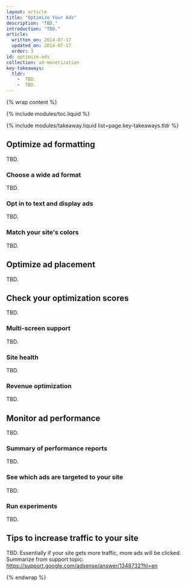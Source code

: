 ```yaml
---
layout: article
title: "Optimize Your Ads"
description: "TBD."
introduction: "TBD."
article:
  written_on: 2014-07-17
  updated_on: 2014-07-17
  order: 3
id: optimize-ads
collection: ad-monetization
key-takeaways:
  tldr: 
    -  TBD.
    -  TBD.
---
```


{% wrap content %}
<style type="text/css">
  img.center {
    display: block;
    margin-left: auto;
    margin-right: auto;
  }
</style>

{% include modules/toc.liquid %}

{% include modules/takeaway.liquid list=page.key-takeaways.tldr %}

## Optimize ad formatting

TBD.

### Choose a wide ad format

TBD.

### Opt in to text and display ads

TBD.

### Match your site's colors

TBD.

## Optimize ad placement

TBD.

## Check your optimization scores

TBD.

### Multi-screen support

TBD.

### Site health

TBD.

### Revenue optimization

TBD.

## Monitor ad performance

TBD.

### Summary of performance reports

TBD.

### See which ads are targeted to your site

TBD. 

### Run experiments

TBD.

## Tips to increase traffic to your site

TBD. Essentially if your site gets more traffic, more ads will be clicked.
Summarize from support topic: https://support.google.com/adsense/answer/1348732?hl=en

{% endwrap %}
